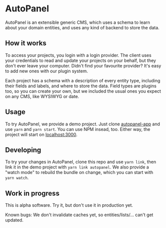 AutoPanel
=========

AutoPanel is an extensible generic CMS, which uses a schema to learn about your
domain entities, and uses any kind of backend to store the data.

How it works
------------

To access your projects, you login with a login provider. The client uses your
credentials to read and update your projects on your behalf, but they don't
ever leave your computer.
Didn't find your favourite provider?
It's easy to add new ones with our plugin system.

Each project has a schema with a description of every entity type, including
their fields and labels, and where to store the data.
Field types are plugins too, so you can create your own, but we included the
usual ones you expect on any CMS, like WYSIWYG or date.

Usage
-----

To try AutoPanel, we provide a demo project. Just clone
[autopanel-app](https://github.com/mancontr/autopanel-app) and use `yarn` and
`yarn start`. You can use NPM insead, too.
Either way, the project will start on [localhost:3000](http://localhost:3000).

Developing
----------

To try your changes in AutoPanel, clone this repo and use `yarn link`, then
link it in the demo project with `yarn link autopanel`. We also provide a
"watch mode" to rebuild the bundle on change, which you can start with
`yarn watch`.

Work in progress
----------------

This is alpha software. Try it, but don't use it in production yet.

Known bugs: We don't invalidate caches yet, so entities/lists/...
can't get updated.
